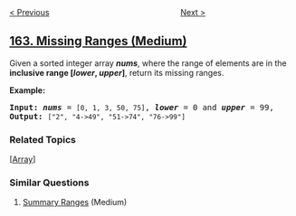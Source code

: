 <!--|This file generated by command(leetcode description); DO NOT EDIT.    |-->
<!--+----------------------------------------------------------------------+-->
<!--|@author    openset <openset.wang@gmail.com>                           |-->
<!--|@link      https://github.com/openset                                 |-->
<!--|@home      https://github.com/openset/leetcode                        |-->
<!--+----------------------------------------------------------------------+-->

[< Previous](https://github.com/openset/leetcode/tree/master/problems/find-peak-element "Find Peak Element")
　　　　　　　　　　　　　　　　
[Next >](https://github.com/openset/leetcode/tree/master/problems/maximum-gap "Maximum Gap")

## [163. Missing Ranges (Medium)](https://leetcode.com/problems/missing-ranges "缺失的区间")

<p>Given a sorted integer array <strong><em>nums</em></strong>, where the range of elements are in the <strong>inclusive range</strong><b><strong> </strong>[<i>lower</i>, <i>upper</i>]</b>, return its missing ranges.</p>

<p><strong>Example:</strong></p>

<pre>
<strong>Input:</strong> <strong><em>nums</em></strong> = <code>[0, 1, 3, 50, 75]</code>, <strong><i>lower</i></strong> = 0 and <strong><i>upper</i></strong> = 99,
<strong>Output:</strong> <code>[&quot;2&quot;, &quot;4-&gt;49&quot;, &quot;51-&gt;74&quot;, &quot;76-&gt;99&quot;]</code>
</pre>

### Related Topics
  [[Array](https://github.com/openset/leetcode/tree/master/tag/array/README.md)]

### Similar Questions
  1. [Summary Ranges](https://github.com/openset/leetcode/tree/master/problems/summary-ranges) (Medium)
